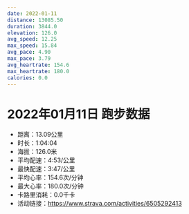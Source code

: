 ```yaml
---
date: 2022-01-11
distance: 13085.50
duration: 3844.0
elevation: 126.0
avg_speed: 12.25
max_speed: 15.84
avg_pace: 4.90
max_pace: 3.79
avg_heartrate: 154.6
max_heartrate: 180.0
calories: 0.0
---
```


# 2022年01月11日 跑步数据

- 距离：13.09公里
- 时长：1:04:04
- 海拔：126.0米
- 平均配速：4:53/公里
- 最快配速：3:47/公里
- 平均心率：154.6次/分钟
- 最大心率：180.0次/分钟
- 卡路里消耗：0.0千卡
- 活动链接：https://www.strava.com/activities/6505292413
